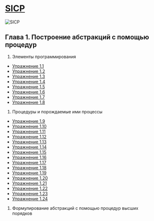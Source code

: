 [SICP](https://github.com/justCxx/sicp)
=======================================

![SICP](https://cloud.githubusercontent.com/assets/6506296/9565373/43d6ad60-4ed4-11e5-85bb-342aa1b562a3.jpg)

## Глава 1. Построение абстракций с помощью процедур
1. Элементы программирования
  * [Упражнение 1.1](./ex_1_01.md)
  * [Упражнение 1.2](./ex_1_02.md)
  * [Упражнение 1.3](./ex_1_03.md)
  * [Упражнение 1.4](./ex_1_04.md)
  * [Упражнение 1.5](./ex_1_05.md)
  * [Упражнение 1.6](./ex_1_06.md)
  * [Упражнение 1.7](./ex_1_07.md)
  * [Упражнение 1.8](./ex_1_08.md)
1. Процедуры и порождаемые ими процессы
  * [Упражнение 1.9](./ex_1_09.md)
  * [Упражнение 1.10](./ex_1_10.md)
  * [Упражнение 1.11](./ex_1_11.md)
  * [Упражнение 1.12](./ex_1_12.md)
  * [Упражнение 1.13](./ex_1_13.md)
  * [Упражнение 1.14](./ex_1_14.md)
  * [Упражнение 1.15](./ex_1_15.md)
  * [Упражнение 1.16](./ex_1_16.md)
  * [Упражнение 1.17](./ex_1_17.md)
  * [Упражнение 1.18](./ex_1_18.md)
  * [Упражнение 1.19](./ex_1_19.md)
  * [Упражнение 1.20](./ex_1_20.md)
  * [Упражнение 1.21](./ex_1_21.md)
  * [Упражнение 1.22](./ex_1_22.md)
  * [Упражнение 1.23](./ex_1_23.md)
  * [Упражнение 1.24](./ex_1_24.md)
1. Формулирование абстракций с помощью процедур высших порядков
